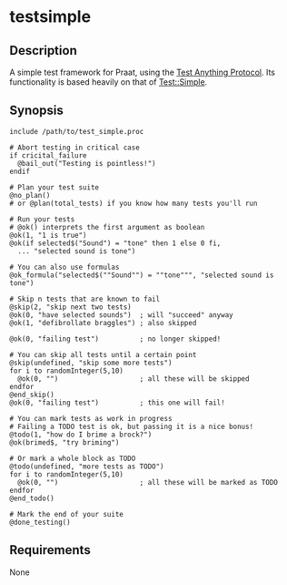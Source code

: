 testsimple
==========

Description
-----------

A simple test framework for Praat, using the [Test Anything Protocol][tap].
Its functionality is based heavily on that of
[Test::Simple](https://metacpan.org/pod/Test::Simple).

[tap]: http://testanything.org

Synopsis
--------

    include /path/to/test_simple.proc

    # Abort testing in critical case
    if cricital_failure
      @bail_out("Testing is pointless!")
    endif

    # Plan your test suite
    @no_plan()
    # or @plan(total_tests) if you know how many tests you'll run

    # Run your tests
    # @ok() interprets the first argument as boolean
    @ok(1, "1 is true")
    @ok(if selected$("Sound") = "tone" then 1 else 0 fi,
      ... "selected sound is tone")

    # You can also use formulas
    @ok_formula("selected$(""Sound"") = ""tone""", "selected sound is tone")

    # Skip n tests that are known to fail
    @skip(2, "skip next two tests)
    @ok(0, "have selected sounds")  ; will "succeed" anyway
    @ok(1, "defibrollate braggles") ; also skipped

    @ok(0, "failing test")          ; no longer skipped!

    # You can skip all tests until a certain point
    @skip(undefined, "skip some more tests")
    for i to randomInteger(5,10)
      @ok(0, "")                    ; all these will be skipped
    endfor
    @end_skip()
    @ok(0, "failing test")          ; this one will fail!

    # You can mark tests as work in progress
    # Failing a TODO test is ok, but passing it is a nice bonus!
    @todo(1, "how do I brime a brock?")
    @ok(brimed$, "try briming")

    # Or mark a whole block as TODO
    @todo(undefined, "more tests as TODO")
    for i to randomInteger(5,10)
      @ok(0, "")                    ; all these will be marked as TODO
    endfor
    @end_todo()

    # Mark the end of your suite
    @done_testing()

Requirements
------------

None
